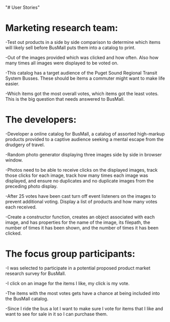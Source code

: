 "# User Stories"


# Marketing research team:

-Test out products in a side by side comparison to determine which items will likely sell before BusMall puts them into a catalog to print.

-Out of the images provided which was clicked and how often. Also how many times all images were displayed to be voted on.

-This catalog has a target audience of the Puget Sound Regional Transit System Busses. These should be items a commuter might want to make life easier.

-Which items got the most overall votes, which items got the least votes. This is the big question that needs answered to BusMall.

# The developers:

-Developer a online catalog for BusMall, a catalog of assorted high-markup products provided to a captive audience seeking a mental escape from the drudgery of travel.

-Random photo generator displaying three images side by side in browser window.

-Photos need to be able to receive clicks on the displayed images, track those clicks for each image, track how many times each image was displayed, and ensure no duplicates and no duplicate images from the preceding photo display.

-After 25 votes have been cast turn off event listeners on the images to prevent additional voting. Display a list of products and how many votes each received.

-Create a constructor function, creates an object associated with each image, and has properties for the name of the image, its filepath, the number of times it has been shown, and the number of times it has been clicked.

# The focus group participants:

-I was selected to participate in a potential proposed product market research survey for BusMall.

-I click on an image for the items I like, my click is my vote.

-The items with the most votes gets have a chance at being included into the BusMall catalog.

-Since I ride the bus a lot I want to make sure I vote for items that I like and want to see for sale in it so I can purchase them.
